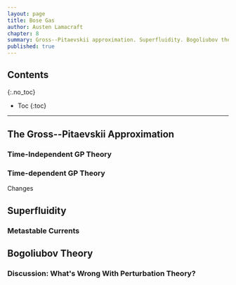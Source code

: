 ```yaml
---
layout: page
title: Bose Gas
author: Austen Lamacraft
chapter: 8
summary: Gross--Pitaevskii approximation. Superfluidity. Bogoliubov theory.
published: true
---
```


## Contents
{:.no_toc}

* Toc
{:toc}

---

## The Gross--Pitaevskii Approximation

### Time-Independent GP Theory

### Time-dependent GP Theory


Changes

## Superfluidity

### Metastable Currents

## Bogoliubov Theory

### Discussion: What's Wrong With Perturbation Theory?
